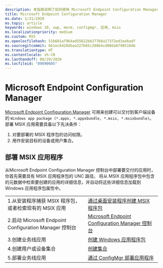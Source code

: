 ```yaml
---
description: 本指南说明了如何使用 Microsoft Endpoint Configuration Manager 创建和部署 MSIX 应用
title: Microsoft Endpoint Configuration Manager
ms.date: 1/31/2020
ms.topic: article
keywords: windows 10, uwp, mecm, configmgr, 应用, msix
ms.localizationpriority: medium
ms.custom: RS5
ms.openlocfilehash: 51b681af964ad55822bb27768a17372ed3aebadf
ms.sourcegitcommit: 6b1ec6420dbaa327b65c208b4cd00da87985104b
ms.translationtype: HT
ms.contentlocale: zh-CN
ms.lasthandoff: 08/29/2020
ms.locfileid: "89090605"
---
```

# <a name="microsoft-endpoint-configuration-manager"></a>Microsoft Endpoint Configuration Manager
[Microsoft Endpoint Configuration Manager](/configmgr/) 可用来创建可以交付到客户端设备的 `Windows app package (*.appx, *.appxbundle, *.msix, *.msixbundle)`。 部署 MSIX 应用需要具备以下先决条件：
1) 对要部署的 MSIX 程序包的访问权限。
2) 用作安装目标的设备或用户集合。

## <a name="deploying-msix-application"></a>部署 MSIX 应用程序
从Microsoft Endpoint Configuration Manager 控制台中部署要交付的应用时，你首先需要具有 MSIX 应用程序包的 UNC 路径。 将从 MSIX 应用程序包中包含的元数据中检索要创建的应用的详细信息，并自动将这些详细信息加载到 Windows 应用程序包属性中。

|||
|-----|------|
| 1.从安装程序捕获 MSIX 程序包，或者检索现有的 MSIX 应用 | [通过桌面安装程序创建 MSIX 程序包](../packaging-tool/create-app-package.md)  |
| 2.启动 Microsoft Endpoint Configuration Manager 控制台 | [Microsoft Endpoint Configuration Manager 控制台](https://devicemanagement.microsoft.com) |
| 3.创建业务线应用 | [创建 Windows 应用程序包](/configmgr/apps/get-started/creating-windows-applications) |
| 4.创建用户或设备集合 | [创建集合](/configmgr/core/clients/manage/collections/create-collections) |
| 5.部署业务线应用 | [通过 ConfigMgr 部署应用程序](/configmgr/apps/deploy-use/deploy-applications) |
